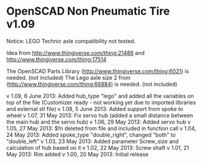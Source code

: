 OpenSCAD Non Pneumatic Tire v1.09
=================================
Notice: LEGO Technic axle compatibility not tested. 

Idea from http://www.thingiverse.com/thing:21486 and http://www.thingiverse.com/thing:17514

The OpenSCAD Parts Library (http://www.thingiverse.com/thing:6021) is needed. (not included)
The Lego axle size 2 from (http://www.thingiverse.com/thing:66884) is needed. (not included)

v 1.09, 6 June 2013: Added hub_type "lego" and added all the variables on top of the file (Customizer ready - not working yet due to imported libraries and external stl file)
v 1.08, 5 June 2013: Added support from spoke to wheel
v 1.07, 31 May 2013: Fix servo hub (added a small distance between the main hub and the servo hub)
v 1.06, 29 May 2013: Added servo hub
v 1.05, 27 May 2013: $fn deleted from file and included in function call
v 1.04, 24 May 2013: Added spoke_type "double_right", changed "both" to "double_left"
v 1.03, 23 May 2013: Added parameter Screw_size and calculation of hub based on it
v 1.02, 22 May 2013: Screw shaft
v 1.01, 21 May 2013: Rim added
v 1.00, 20 May 2013: Initial release
